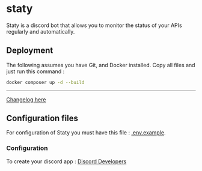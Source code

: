 # staty

Staty is a discord bot that allows you to monitor the status of your APIs regularly and automatically.

## Deployment

The following assumes you have Git, and Docker installed. Copy all files and just run this command :

```bash
docker composer up -d --build
```

---

[Changelog here](CHANGELOG.md)

## Configuration files

For configuration of Staty you must have this file : [.env.example](https://github.com/DigitalTeaCompany/staty/blob/main/.env.example).

### Configuration

To create your discord app : [Discord Developers](https://discord.com/developers/applications)
